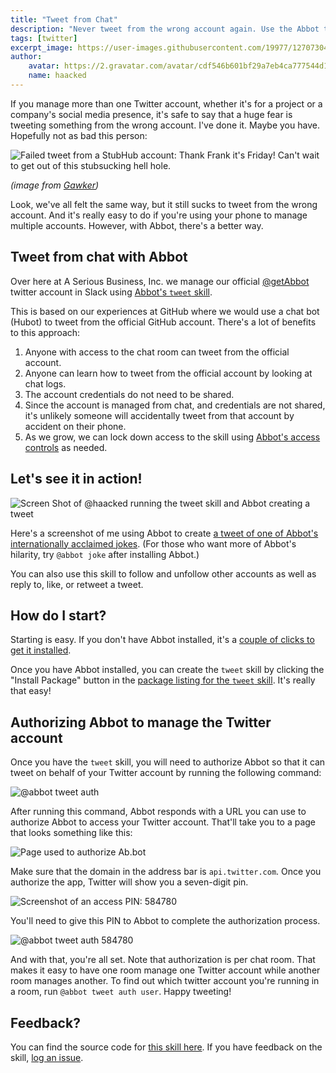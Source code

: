 ```yaml
---
title: "Tweet from Chat"
description: "Never tweet from the wrong account again. Use the Abbot tweet skill to manage your company or team's Twitter account from chat."
tags: [twitter]
excerpt_image: https://user-images.githubusercontent.com/19977/127073042-60c19aee-62d2-4bea-ad6c-7028395defcc.png
author:
    avatar: https://2.gravatar.com/avatar/cdf546b601bf29a7eb4ca777544d11cd?s=160
    name: haacked
---
```


If you manage more than one Twitter account, whether it's for a project or a company's social media presence, it's safe to say that a huge fear is tweeting something from the wrong account. I've done it. Maybe you have. Hopefully not as bad this person:

![Failed tweet from a StubHub account: Thank Frank it's Friday! Can't wait to get out of this stubsucking hell hole.](https://user-images.githubusercontent.com/19977/127176682-1410a4e4-e092-48b0-9653-b120f5e0d147.jpeg)

_(image from [Gawker](https://gawker.com/5949503/the-social-media-director-at-stubhub-is-not-having-a-good-night))_

Look, we've all felt the same way, but it still sucks to tweet from the wrong account. And it's really easy to do if you're using your phone to manage multiple accounts. However, with Abbot, there's a better way.

## Tweet from chat with Abbot

Over here at A Serious Business, Inc. we manage our official [@getAbbot](https://twitter.com/getAbbot) twitter account in Slack using [Abbot's `tweet` skill](https://ab.bot/packages/aseriousbiz/tweet).

This is based on our experiences at GitHub where we would use a chat bot (Hubot) to tweet from the official GitHub account. There's a lot of benefits to this approach:

1. Anyone with access to the chat room can tweet from the official account.
2. Anyone can learn how to tweet from the official account by looking at chat logs.
3. The account credentials do not need to be shared.
4. Since the account is managed from chat, and credentials are not shared, it's unlikely someone will accidentally tweet from that account by accident on their phone.
5. As we grow, we can lock down access to the skill using [Abbot's access controls](https://youtu.be/6NHMyyWZtrU) as needed.

## Let's see it in action!

![Screen Shot of @haacked running the tweet skill and Abbot creating a tweet](https://user-images.githubusercontent.com/19977/127073042-60c19aee-62d2-4bea-ad6c-7028395defcc.png)

Here's a screenshot of me using Abbot to create [a tweet of one of Abbot's internationally acclaimed jokes](https://twitter.com/getAbbot/status/1419805425101279235). (For those who want more of Abbot's hilarity, try `@abbot joke` after installing Abbot.)

You can also use this skill to follow and unfollow other accounts as well as reply to, like, or retweet a tweet.

## How do I start?

Starting is easy. If you don't have Abbot installed, it's a [couple of clicks to get it installed](https://ab.bot/login).

Once you have Abbot installed, you can create the `tweet` skill by clicking the "Install Package" button in the [package listing for the `tweet` skill](https://ab.bot/packages/aseriousbiz/tweet). It's really that easy!

## Authorizing Abbot to manage the Twitter account

Once you have the `tweet` skill, you will need to authorize Abbot so that it can tweet on behalf of your Twitter account by running the following command:

![@abbot tweet auth](https://user-images.githubusercontent.com/19977/127073610-ce7fbe79-1830-42bf-bc80-97dad5874210.png)

After running this command, Abbot responds with a URL you can use to authorize Abbot to access your Twitter account. That'll take you to a page that looks something like this:

![Page used to authorize Ab.bot](https://user-images.githubusercontent.com/19977/127073714-d9264cbf-6b5f-4b97-8abf-33363e059950.png)

Make sure that the domain in the address bar is `api.twitter.com`. Once you authorize the app, Twitter will show you a seven-digit pin.

![Screenshot of an access PIN: 584780](https://user-images.githubusercontent.com/19977/127074678-9dba34e9-f737-4590-9c1f-f211ec03dd1f.png)

You'll need to give this PIN to Abbot to complete the authorization process.

![@abbot tweet auth 584780](https://user-images.githubusercontent.com/19977/127074789-be348bb3-4012-493b-b383-f4edbbe65abb.png)

And with that, you're all set. Note that authorization is per chat room. That makes it easy to have one room manage one Twitter account while another room manages another. To find out which twitter account you're running in a room, run `@abbot tweet auth user`. Happy tweeting!

## Feedback?

You can find the source code for [this skill here](https://github.com/aseriousbiz/abbot-skills/blob/main/skills/tweet.py). If you have feedback on the skill, [log an issue](https://github.com/aseriousbiz/abbot-skills/issues).
